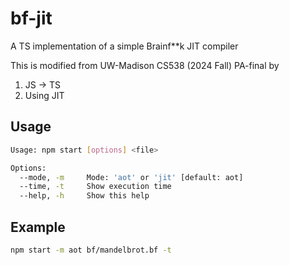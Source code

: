 # bf-jit

A TS implementation of a simple Brainf**k JIT compiler

This is modified from UW-Madison CS538 (2024 Fall) PA-final by

1. JS -> TS
2. Using JIT

## Usage

```bash
Usage: npm start [options] <file>

Options:
  --mode, -m     Mode: 'aot' or 'jit' [default: aot]
  --time, -t     Show execution time
  --help, -h     Show this help
```

## Example

```bash
npm start -m aot bf/mandelbrot.bf -t
```